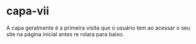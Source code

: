 # capa-vii
A capa geralmente é a primeira visita que o usuário tem ao acessar o seu site na página inicial antes re rolara para baixo.
